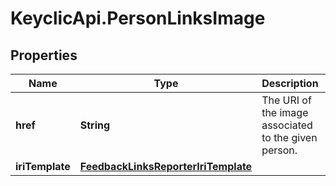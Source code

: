 # KeyclicApi.PersonLinksImage

## Properties
Name | Type | Description | Notes
------------ | ------------- | ------------- | -------------
**href** | **String** | The URI of the image associated to the given person. | [optional] 
**iriTemplate** | [**FeedbackLinksReporterIriTemplate**](FeedbackLinksReporterIriTemplate.md) |  | [optional] 


